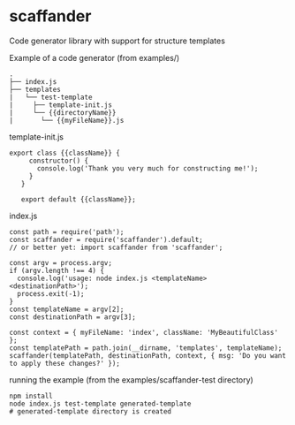 # scaffander
Code generator library with support for structure templates

Example of a code generator (from examples/)
```
.
├── index.js
├── templates
|   └── test-template
|     ├── template-init.js
|     └── {{directoryName}}
|       └── {{myFileName}}.js
```

template-init.js
```
export class {{className}} {
     constructor() {
       console.log('Thank you very much for constructing me!');
     }
   }
   
   export default {{className}};
```

index.js
```
const path = require('path');
const scaffander = require('scaffander').default;
// or better yet: import scaffander from 'scaffander';

const argv = process.argv;
if (argv.length !== 4) {
  console.log('usage: node index.js <templateName> <destinationPath>');
  process.exit(-1);
}
const templateName = argv[2];
const destinationPath = argv[3];

const context = { myFileName: 'index', className: 'MyBeautifulClass' };
const templatePath = path.join(__dirname, 'templates', templateName);
scaffander(templatePath, destinationPath, context, { msg: 'Do you want to apply these changes?' });

```

running the example (from the examples/scaffander-test directory)
```
npm install
node index.js test-template generated-template
# generated-template directory is created
```
